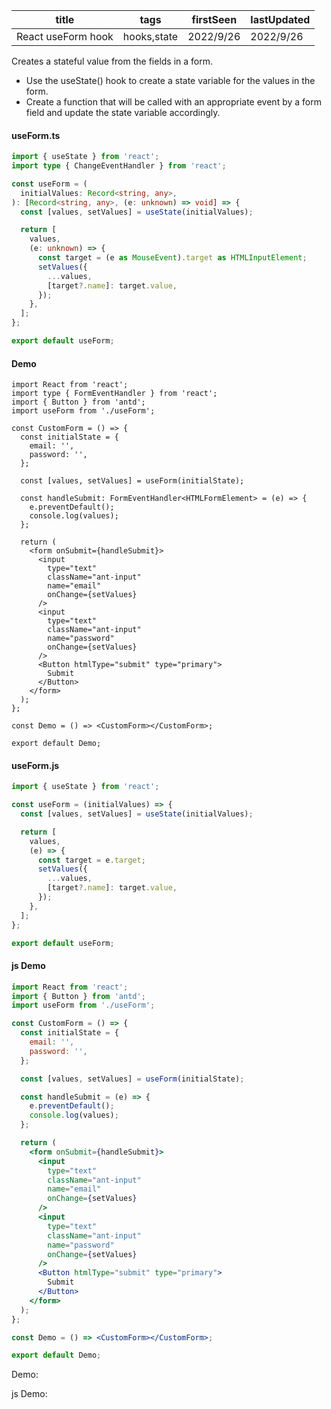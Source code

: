 | title              | tags        | firstSeen | lastUpdated |
| ------------------ | ----------- | --------- | ----------- |
| React useForm hook | hooks,state | 2022/9/26 | 2022/9/26   |

Creates a stateful value from the fields in a form.

- Use the useState() hook to create a state variable for the values in the form.
- Create a function that will be called with an appropriate event by a form field and update the state variable accordingly.

#### useForm.ts

```ts
import { useState } from 'react';
import type { ChangeEventHandler } from 'react';

const useForm = (
  initialValues: Record<string, any>,
): [Record<string, any>, (e: unknown) => void] => {
  const [values, setValues] = useState(initialValues);

  return [
    values,
    (e: unknown) => {
      const target = (e as MouseEvent).target as HTMLInputElement;
      setValues({
        ...values,
        [target?.name]: target.value,
      });
    },
  ];
};

export default useForm;
```

#### Demo

```tsx | pure
import React from 'react';
import type { FormEventHandler } from 'react';
import { Button } from 'antd';
import useForm from './useForm';

const CustomForm = () => {
  const initialState = {
    email: '',
    password: '',
  };

  const [values, setValues] = useForm(initialState);

  const handleSubmit: FormEventHandler<HTMLFormElement> = (e) => {
    e.preventDefault();
    console.log(values);
  };

  return (
    <form onSubmit={handleSubmit}>
      <input
        type="text"
        className="ant-input"
        name="email"
        onChange={setValues}
      />
      <input
        type="text"
        className="ant-input"
        name="password"
        onChange={setValues}
      />
      <Button htmlType="submit" type="primary">
        Submit
      </Button>
    </form>
  );
};

const Demo = () => <CustomForm></CustomForm>;

export default Demo;
```

#### useForm.js

```js
import { useState } from 'react';

const useForm = (initialValues) => {
  const [values, setValues] = useState(initialValues);

  return [
    values,
    (e) => {
      const target = e.target;
      setValues({
        ...values,
        [target?.name]: target.value,
      });
    },
  ];
};

export default useForm;
```

#### js Demo

```jsx | pure
import React from 'react';
import { Button } from 'antd';
import useForm from './useForm';

const CustomForm = () => {
  const initialState = {
    email: '',
    password: '',
  };

  const [values, setValues] = useForm(initialState);

  const handleSubmit = (e) => {
    e.preventDefault();
    console.log(values);
  };

  return (
    <form onSubmit={handleSubmit}>
      <input
        type="text"
        className="ant-input"
        name="email"
        onChange={setValues}
      />
      <input
        type="text"
        className="ant-input"
        name="password"
        onChange={setValues}
      />
      <Button htmlType="submit" type="primary">
        Submit
      </Button>
    </form>
  );
};

const Demo = () => <CustomForm></CustomForm>;

export default Demo;
```

Demo:

<code src="./Demo.tsx" id="formTsDemo"></code>

js Demo:

<code src="./js/Demo.jsx" id="formJsDemo"></code>
